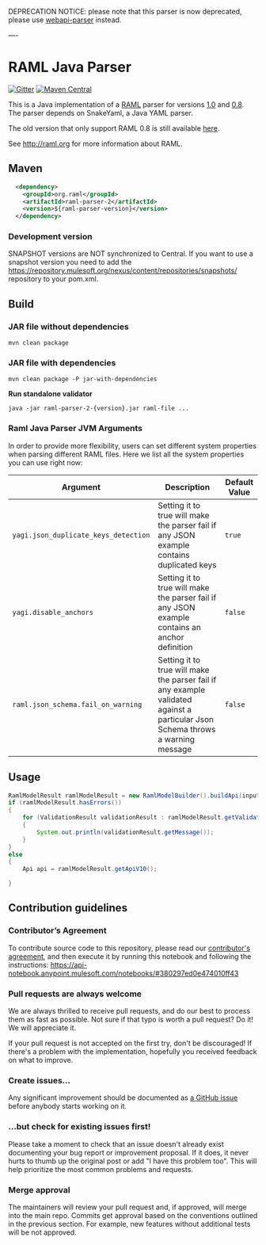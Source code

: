 DEPRECATION NOTICE: please note that this parser is now deprecated, please use [webapi-parser](https://github.com/raml-org/webapi-parser) instead.

—-

# RAML Java Parser
[![Gitter](https://badges.gitter.im/JoinChat.svg)](https://gitter.im/raml-org/raml-java-parser?utm_source=badge&utm_medium=badge&utm_campaign=pr-badge&utm_content=badge)
[![Maven Central](https://maven-badges.herokuapp.com/maven-central/org.raml/raml-parser-2/badge.svg)](https://maven-badges.herokuapp.com/maven-central/org.raml/raml-parser-2)

This is a Java implementation of a [RAML](http://raml.org) parser for versions [1.0](http://raml.org/raml-10-spec) and [0.8](http://raml.org/raml-08-spec).
The parser depends on SnakeYaml, a Java YAML parser.

The old version that only support RAML 0.8 is still available [here](https://github.com/raml-org/raml-java-parser/tree/0.8.x).

See http://raml.org for more information about RAML.


## Maven

```xml
  <dependency>
    <groupId>org.raml</groupId>
    <artifactId>raml-parser-2</artifactId>
    <version>${raml-parser-version}</version>
  </dependency>
```

### Development version

SNAPSHOT versions are NOT synchronized to Central. If you want to use a snapshot version you need to add the https://repository.mulesoft.org/nexus/content/repositories/snapshots/ repository to your pom.xml.

## Build

### JAR file without dependencies

```mvn clean package```

### JAR file with dependencies

```mvn clean package -P jar-with-dependencies```

**Run standalone validator**

```java -jar raml-parser-2-{version}.jar raml-file ...```

### Raml Java Parser JVM Arguments
In order to provide more flexibility, users can set different system properties when parsing different RAML files. Here we list all the system properties you can use right now:

Argument | Description | Default Value
-------- | ----------- | -------------
```yagi.json_duplicate_keys_detection``` | Setting it to true will make the parser fail if any JSON example contains duplicated keys | ```true```
```yagi.disable_anchors``` | Setting it to true will make the parser fail if any JSON example contains an anchor definition | ```false```
```raml.json_schema.fail_on_warning``` | Setting it to true will make the parser fail if any example validated against a particular Json Schema throws a warning message | ```false```

## Usage

```java
RamlModelResult ramlModelResult = new RamlModelBuilder().buildApi(input);
if (ramlModelResult.hasErrors())
{
    for (ValidationResult validationResult : ramlModelResult.getValidationResults())
    {
        System.out.println(validationResult.getMessage());
    }
}
else
{
    Api api = ramlModelResult.getApiV10();

}
```

## Contribution guidelines

### Contributor’s Agreement

To contribute source code to this repository, please read our [contributor's agreement](http://www.mulesoft.org/legal/contributor-agreement.html), and then execute it by running this notebook and following the instructions: https://api-notebook.anypoint.mulesoft.com/notebooks/#380297ed0e474010ff43

### Pull requests are always welcome

We are always thrilled to receive pull requests, and do our best to process them as fast as possible. Not sure if that typo is worth a pull request? Do it! We will appreciate it.

If your pull request is not accepted on the first try, don't be discouraged! If there's a problem with the implementation, hopefully you received feedback on what to improve.

### Create issues...

Any significant improvement should be documented as [a GitHub issue](https://github.com/raml-org/raml-java-parser/issues) before anybody
starts working on it.

### ...but check for existing issues first!

Please take a moment to check that an issue doesn't already exist documenting your bug report or improvement proposal. If it does, it never hurts to thumb up the original post or add "I have this problem too". This will help prioritize the most common problems and requests.

### Merge approval

The maintainers will review your pull request and, if approved, will merge into the main repo. Commits get approval based on the conventions outlined in the previous section. For example, new features without additional tests will be not approved.
